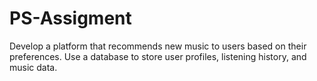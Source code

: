 # PS-Assigment
Develop a platform that recommends new music to users based on their preferences.
Use a database to store user profiles, listening history, and music data.
